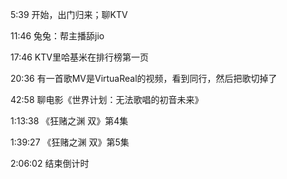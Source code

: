 5:39 开始，出门归来；聊KTV

11:46 兔兔：帮主播舔jio

17:46 KTV里哈基米在排行榜第一页

20:36 有一首歌MV是VirtuaReal的视频，看到同行，然后把歌切掉了

42:58 聊电影《世界计划：无法歌唱的初音未来》

1:13:38 《狂赌之渊 双》第4集

1:39:27 《狂赌之渊 双》第5集

2:06:02 结束倒计时